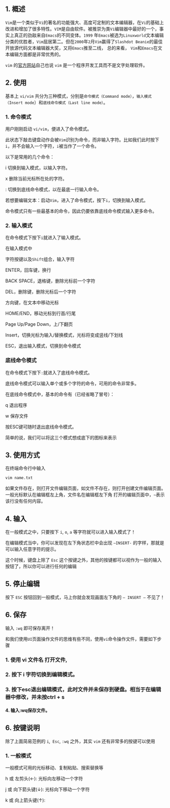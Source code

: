 ## 1. 概述

```Vim```是一个类似于```Vi```的著名的功能强大、高度可定制的文本编辑器，在```Vi```的基础上改进和增加了很多特性。```VIM```是自由软件。被推崇为类```Vi```编辑器中最好的一个，事实上真正的劲敌来自```Emacs```的不同变体。```1999``` 年```Emacs```被选为```Linuxworld```文本编辑分类的优胜者，```Vim```屈居第二。但在```2000```年```2```月```Vim```赢得了```Slashdot Beanie```的最佳开放源代码文本编辑器大奖，又将```Emacs```推至二线， 总的来看， ```Vim```和```Emacs```在文本编辑方面都是非常优秀的。

```vim``` 的[官方网站](http://www.vim.org?_blank)自己也说 ```vim``` 是一个程序开发工具而不是文字处理软件。

## 2. 使用

基本上 ```vi/vim``` 共分为三种模式，分别是```命令模式（Command mode）```，```输入模式（Insert mode```）和```底线命令模式（Last line mode）```。

### 1. 命令模式

用户刚刚启动 ```vi/vim```，便进入了命令模式。

此状态下敲击键盘动作会被```Vim```识别为命令，而非输入字符。比如我们此时按下```i```，并不会输入一个字符，```i```被当作了一个命令。

以下是常用的几个命令：

i 切换到输入模式，以输入字符。

x 删除当前光标所在处的字符。

: 切换到底线命令模式，以在最底一行输入命令。

若想要编辑文本：启动```Vim```，进入了命令模式，按下```i```，切换到输入模式。

命令模式只有一些最基本的命令，因此仍要依靠底线命令模式输入更多命令。

### 2. 输入模式

在命令模式下按下```i```就进入了输入模式。

在输入模式中

字符按键以及```Shift```组合，输入字符

ENTER，回车键，换行

BACK SPACE，退格键，删除光标前一个字符

DEL，删除键，删除光标后一个字符

方向键，在文本中移动光标

HOME/END，移动光标到行首/行尾

Page Up/Page Down，上/下翻页

Insert，切换光标为输入/替换模式，光标将变成竖线/下划线

ESC，退出输入模式，切换到命令模式

### 底线命令模式

在命令模式下按下```:```就进入了底线命令模式。

底线命令模式可以输入单个或多个字符的命令，可用的命令非常多。

在底线命令模式中，基本的命令有（已经省略了冒号）：

q 退出程序

w 保存文件

按ESC键可随时退出底线命令模式。

简单的说，我们可以将这三个模式想成底下的图标来表示

## 3. 使用方式

在终端命令行中输入

```s
vim name.txt
```
如果文件存在，则打开文件编辑页面，如文件不存在，则打开创建文件编辑页面。
一般光标默认在编辑框左上角，文件名在编辑框左下角
打开的编辑页面中，```~```表示该行没有任何内容。

## 4. 输入

在一般模式之中，只要按下 ```i```, ```o```, ```a``` 等字符就可以进入输入模式了！

在编辑模式当中，你可以发现在左下角状态栏中会出现 ```–INSERT-``` 的字样，那就是可以输入任意字符的提示。

这个时候，键盘上除了 ```Esc``` 这个按键之外，其他的按键都可以视作为一般的输入按钮了，所以你可以进行任何的编辑

## 5. 停止编辑

按下 ```ESC``` 按钮回到一般模式，马上你就会发现画面左下角的 ```– INSERT –``` 不见了！

## 6. 保存

输入 ```:wq``` 即可保存离开！

和我们使用```UI```页面操作文件的思维有些不同，使用```vi```命令操作文件，需要如下步骤

### 1. 使用 vi 文件名 打开文件, 

### 2. 按下 i 字符切换到编辑模式。

### 3. 按下esc退出编辑模式，此时文件并未保存到硬盘。相当于在编辑器中修改，并未按ctrl + s

#### 4. 输入:wq保存文件。

## 6. 按键说明

除了上面简易范例的 ```i```,``` Esc```, ```:wq``` 之外，其实 ```vim``` 还有非常多的按键可以使用

### 1. 一般模式

一般模式可用的光标移动、复制粘贴、搜索替换等

h 或 左剪头(←): 光标向左移动一个字符

j 或 向下箭头键(↓): 光标向下移动一个字符

k 或 向上箭头键(↑): 